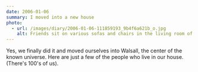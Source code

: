 ```yaml
---
date: 2006-01-06
summary: I moved into a new house
photo:
  - url: /images/diary/2006-01-06-111859193_9b4f6a621b_o.jpg
    alt: Friends sit on various sofas and chairs in the living room of our new house
---
```

Yes, we finally did it and moved ourselves into Walsall, the center of the known universe. Here are just a few of the people who live in our house. (There's 100's of us).